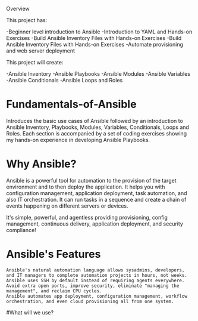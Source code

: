 Overview

This project has:

-Beginner level introduction to Ansible
-Introduction to YAML and Hands-on Exercises
-Build Ansible Inventory Files with Hands-on Exercises
-Build Ansible Inventory Files with Hands-on Exercises
-Automate provisioning and web server deployment

This project will create:

-Ansible Inventory
-Ansible Playbooks
-Ansible Modules
-Ansible Variables
-Ansible Conditionals
-Ansible Loops and Roles

# Fundamentals-of-Ansible

Introduces the basic use cases of Ansible followed by an introduction to Ansible Inventory, Playbooks, Modules, Variables, Conditionals, Loops and Roles. Each section is accompanied by a set of coding exercises showing my hands-on experience in developing Ansible Playbooks.

# Why Ansible?

Ansible is a powerful tool for automation to the provision of the target environment and to then deploy the application. It helps you with configuration management, application deployment, task automation, and also IT orchestration. It can run tasks in a sequence and create a chain of events happening on different servers or devices. 
 
It's simple, powerful, and agentless providing provisioning, config management, continuous delivery, application deployment, and security compliance!

# Ansible's Features

    Ansible's natural automation language allows sysadmins, developers, and IT managers to complete automation projects in hours, not weeks.
    Ansible uses SSH by default instead of requiring agents everywhere. Avoid extra open ports, improve security, eliminate "managing the management", and reclaim CPU cycles.
    Ansible automates app deployment, configuration management, workflow orchestration, and even cloud provisioning all from one system.

#What will we use?

